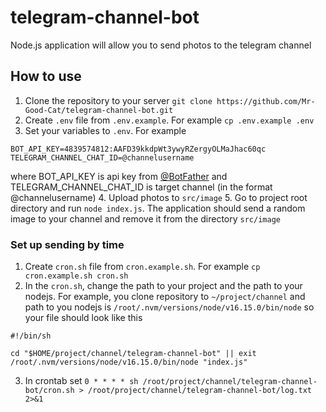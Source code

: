 # telegram-channel-bot
Node.js application will allow you to send photos to the telegram channel


## How to use
1. Clone the repository to your server `git clone https://github.com/Mr-Good-Cat/telegram-channel-bot.git`
2. Create `.env` file from `.env.example`. For example `cp .env.example .env`
3. Set your variables to `.env`. For example
```dotenv
BOT_API_KEY=4839574812:AAFD39kkdpWt3ywyRZergyOLMaJhac60qc
TELEGRAM_CHANNEL_CHAT_ID=@channelusername
```
where BOT_API_KEY is api key from [@BotFather](https://core.telegram.org/bots/tutorial#getting-ready) 
and TELEGRAM_CHANNEL_CHAT_ID is target channel (in the format @channelusername)
4. Upload photos to `src/image`
5. Go to project root directory and run `node index.js`. The application should send a random image to your channel and remove it from the directory `src/image`

### Set up sending by time
1. Create `cron.sh` file from `cron.example.sh`. For example `cp cron.example.sh cron.sh`
2. In the `cron.sh`, change the path to your project and the path to your nodejs. For example, you clone repository to `~/project/channel` and path to you nodejs is `/root/.nvm/versions/node/v16.15.0/bin/node` so your file should look like this
```dotenv
#!/bin/sh

cd "$HOME/project/channel/telegram-channel-bot" || exit
/root/.nvm/versions/node/v16.15.0/bin/node "index.js"
```
3. In crontab set `0 * * * * sh /root/project/channel/telegram-channel-bot/cron.sh > /root/project/channel/telegram-channel-bot/log.txt 2>&1`
